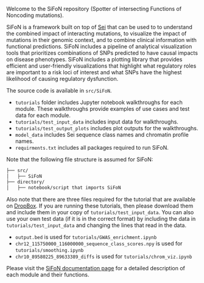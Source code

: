 Welcome to the SiFoN repository (Spotter of intersecting Functions of Noncoding mutations). 

SiFoN is a framework built on top of [Sei](https://github.com/FunctionLab/sei-framework) that can be used to to understand the combined impact of interacting mutations, to visualize the impact of mutations in their genomic context, and to combine clinical information with functional predictions. SiFoN includes a pipeline of analytical visualization tools that prioritizes combinations of SNPs predicted to have causal impacts on disease phenotypes. SiFoN includes a plotting library that provides efficient and user-friendly visualizations that highlight what regulatory roles are important to a risk loci of interest and what SNPs have the highest likelihood of causing regulatory dysfunction. 

The source code is available in `src/SiFoN`. 
* `tutorials` folder includes Jupyter notebook walkthroughs for each module. These walkthroughs provide examples of use cases and test data for each module. 
* `tutorials/test_input_data` includes input data for walkthroughs. 
* `tutorials/test_output_plots` includes plot outputs for the walkthroughs. 
* `model_data` includes Sei sequence class names and chromatin profile names. 
* `requirments.txt` includes all packages required to run SiFoN. 

Note that the following file structure is assumed for SiFoN:
``` bash
├── src/
│   ├── SiFoN
├── directory/
│   ├── notebook/script that imports SiFoN
```

Also note that there are three files required for the tutorial that are available on [DropBox](https://www.dropbox.com/scl/fo/tz61l2a1kmxma4p10yc7d/h?dl=0&rlkey=jwz5avk5ara6im747x2od697o). If you are running these tutorials, then please download them and include them in your copy of `tutorials/test_input_data`. You can also use your own test data (if it is in the correct format) by including the data in `tutorials/test_input_data` and changing the lines that read in the data.
* `output.bed` is used for `tutorials/GWAS_enrichment.ipynb` 
* `chr12_115750000_116000000_sequence_class_scores.npy` is used for `tutorials/smoothing.ipynb`
* `chr10_89580225_89633389_diffs` is used for `tutorials/chrom_viz.ipynb`

Please visit the [SiFoN documentation page](https://bmacedo-lgtm.github.io/SiFoN/) for a detailed description of each module and their functions.
